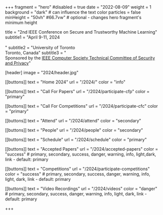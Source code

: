 +++
fragment = "hero"
#disabled = true
date = "2022-08-09"
weight = 1
background = "dark" # can influence the text color
particles = false
minHeight = "50vh" #66.7vw" # optional - changes hero fragment's minimum height

title = "2nd IEEE Conference on Secure and Trustworthy Machine Learning"
subtitle1 = "April 9-11, 2024<br><br>"
subtitle2 = "University of Toronto<br>Toronto, Canada"
subtitle3 = "<br>Sponsored by the [IEEE Computer Society Technical Committee of Security and Privacy](https://www.ieee-security.org/)"

[header]
  image = "2024/header.jpg"

[[buttons]]
  text = "Home 2024"
  url = "/2024/"
  color = "info"

[[buttons]]
text = "Call For Papers"
url = "/2024/participate-cfp"
color = "primary"

[[buttons]]
text = "Call For Competitions"
url = "/2024/participate-cfc"
color = "primary"

[[buttons]]
text = "Attend"
url = "/2024/attend"
color = "secondary"

[[buttons]]
text = "People"
url = "/2024/people"
color = "secondary"

[[buttons]]
  text = "Schedule"
  url = "/2024/schedule"
  color = "primary" 

[[buttons]]
  text = "Accepted Papers"
  url = "/2024/accepted-papers"
  color = "success" # primary, secondary, success, danger, warning, info, light,dark, link - default: primary
  
[[buttons]]
text = "Competitions"
url = "/2024/participate-competitions"
color = "success" # primary, secondary, success, danger, warning, info, light, dark, link - default: primary

[[buttons]]
  text = "Video Recordings"
  url = "/2024/videos"
  color = "danger" # primary, secondary, success, danger, warning, info, light, dark, link - default: primary

+++
